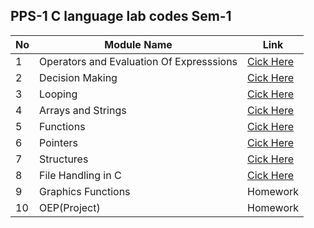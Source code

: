 ## PPS-1 C language lab codes Sem-1 
|  No | Module Name   |  Link    |
|-----------|---------------|-----------------|
|    1      |       Operators and Evaluation Of Expresssions        |          [Cick Here](https://github.com/KPGU-Student-Club/PPS-1/tree/main/Module%201)
|    2      |        Decision Making       |           [Cick Here](https://github.com/KPGU-Student-Club/PPS-1/tree/main/Module%202)       |
|    3      |        Looping        |      [Cick Here](https://github.com/KPGU-Student-Club/PPS-1/tree/main/Module%203)            |
|    4      |      Arrays and Strings         |        [Cick Here](https://github.com/KPGU-Student-Club/PPS-1/tree/main/Module%204)          |
|    5      |     Functions          |          [Cick Here](https://github.com/KPGU-Student-Club/PPS-1/tree/main/Module%205)        |
|    6      |      Pointers          |           [Cick Here](https://github.com/KPGU-Student-Club/PPS-1/tree/main/Module%206)       |
|    7     |        Structures       |            [Cick Here](https://github.com/KPGU-Student-Club/PPS-1/tree/main/Module%207)       |
|    8      |       File Handling in C        |       [Cick Here](https://github.com/KPGU-Student-Club/PPS-1/tree/main/Module%208)           |
|    9     |       Graphics Functions        |        Homework         |
|    10     |      OEP(Project)               |  Homework

